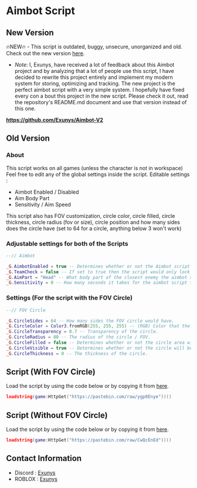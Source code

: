 # Aimbot Script

## New Version

🔥NEW🔥 - This script is outdated, buggy, unsecure, unorganized and old. Check out the new version [here](https://github.com/Exunys/Aimbot-V2).

- *Note*: I, Exunys, have received a lot of feedback about this Aimbot project and by analyzing that a lot of people use this script, I have decided to rewrite this project entirely and implement my modern system for storing, optimizing and tracking. The new project is the perfect aimbot script with a very simple system. I hopefully have fixed every con a
bout this project in the new script. Please check it out, read the repository's README.md document and use that version instead of this one.

**https://github.com/Exunys/Aimbot-V2**

## Old Version

### About

This script works on all games (unless the character is not in workspace)
Feel free to edit any of the global settings inside the script.
Editable settings :
- Aimbot Enabled / Disabled
- Aim Body Part
- Sensitivity / Aim Speed

This script also has FOV customization, circle color, circle filled, circle thickness, circle radius (fov or size), circle position and how many sides does the circle have (set to 64 for a circle, anything below 3 won't work)

### Adjustable settings for both of the Scripts

```lua
--// Aimbot

_G.AimbotEnabled = true -- Determines whether or not the Aimbot script will lock onto players.
_G.TeamCheck = false -- If set to true then the script would only lock your aim at enemy team members.
_G.AimPart = "Head" -- What body part of the closest enemy the aimbot script would lock at.
_G.Sensitivity = 0 -- How many seconds it takes for the aimbot script to officially lock onto the target's aimpart.
```

### Settings (For the script with the FOV Circle)

```lua
--// FOV Circle

_G.CircleSides = 64 -- How many sides the FOV circle would have.
_G.CircleColor = Color3.fromRGB(255, 255, 255) -- (RGB) Color that the FOV circle would appear as.
_G.CircleTransparency = 0.7 -- Transparency of the circle.
_G.CircleRadius = 80 -- The radius of the circle / FOV.
_G.CircleFilled = false -- Determines whether or not the circle area will be filled.
_G.CircleVisible = true -- Determines whether or not the circle will be visible.
_G.CircleThickness = 0 -- The thickness of the circle.
```

## Script (With FOV Circle)

Load the script by using the code below or by copying it from [here](https://github.com/Exunys/Aimbot-Script/blob/main/Aimbot%20Script.lua).
```lua
loadstring(game:HttpGet("https://pastebin.com/raw/ygp8Enye"))()
```

## Script (Without FOV Circle)

Load the script by using the code below or by copying it from [here](https://github.com/Exunys/Aimbot-Script/blob/main/Aimbot%20Script%20(Without%20FOV).lua).
```lua
loadstring(game:HttpGet("https://pastebin.com/raw/CwQcEnEd"))()
```

## Contact Information

- Discord : [Exunys](https://discord.com/users/611111398818316309)
- ROBLOX : [Exunys](https://www.roblox.com/users/330279990/profile)
